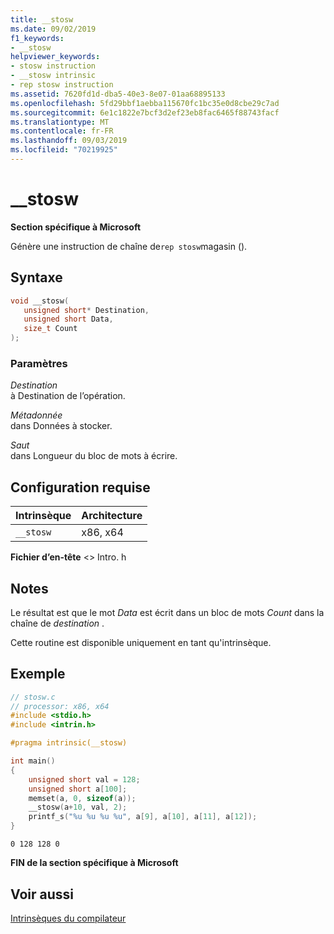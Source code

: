 ```yaml
---
title: __stosw
ms.date: 09/02/2019
f1_keywords:
- __stosw
helpviewer_keywords:
- stosw instruction
- __stosw intrinsic
- rep stosw instruction
ms.assetid: 7620fd1d-dba5-40e3-8e07-01aa68895133
ms.openlocfilehash: 5fd29bbf1aebba115670fc1bc35e0d8cbe29c7ad
ms.sourcegitcommit: 6e1c1822e7bcf3d2ef23eb8fac6465f88743facf
ms.translationtype: MT
ms.contentlocale: fr-FR
ms.lasthandoff: 09/03/2019
ms.locfileid: "70219925"
---
```

# <a name="__stosw"></a>__stosw

**Section spécifique à Microsoft**

Génère une instruction de chaîne de`rep stosw`magasin ().

## <a name="syntax"></a>Syntaxe

```C
void __stosw(
   unsigned short* Destination,
   unsigned short Data,
   size_t Count
);
```

### <a name="parameters"></a>Paramètres

*Destination*\
à Destination de l’opération.

*Métadonnée*\
dans Données à stocker.

*Saut*\
dans Longueur du bloc de mots à écrire.

## <a name="requirements"></a>Configuration requise

|Intrinsèque|Architecture|
|---------------|------------------|
|`__stosw`|x86, x64|

**Fichier d’en-tête** \<> Intro. h

## <a name="remarks"></a>Notes

Le résultat est que le mot *Data* est écrit dans un bloc de mots *Count* dans la chaîne de *destination* .

Cette routine est disponible uniquement en tant qu'intrinsèque.

## <a name="example"></a>Exemple

```C
// stosw.c
// processor: x86, x64
#include <stdio.h>
#include <intrin.h>

#pragma intrinsic(__stosw)

int main()
{
    unsigned short val = 128;
    unsigned short a[100];
    memset(a, 0, sizeof(a));
    __stosw(a+10, val, 2);
    printf_s("%u %u %u %u", a[9], a[10], a[11], a[12]);
}
```

```Output
0 128 128 0
```

**FIN de la section spécifique à Microsoft**

## <a name="see-also"></a>Voir aussi

[Intrinsèques du compilateur](../intrinsics/compiler-intrinsics.md)
